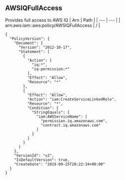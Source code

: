 
## AWSIQFullAccess
Provides full access to AWS IQ
| Arn | Path |
| --- | --- |
| arn:aws:iam::aws:policy/AWSIQFullAccess | / |
```
{
  "PolicyVersion": {
    "Document": {
      "Version": "2012-10-17",
      "Statement": [
        {
          "Action": [
            "iq:*",
            "iq-permission:*"
          ],
          "Effect": "Allow",
          "Resource": "*"
        },
        {
          "Effect": "Allow",
          "Action": "iam:CreateServiceLinkedRole",
          "Resource": "*",
          "Condition": {
            "StringEquals": {
              "iam:AWSServiceName": [
                "permission.iq.amazonaws.com",
                "contract.iq.amazonaws.com"
              ]
            }
          }
        }
      ]
    },
    "VersionId": "v2",
    "IsDefaultVersion": true,
    "CreateDate": "2019-09-25T20:22:34+00:00"
  }
}
```
